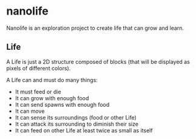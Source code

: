 # nanolife

Nanolife is an exploration project to create life that can grow and learn.

## Life
A Life is just a 2D structure composed of blocks (that will be displayed as pixels of different colors).

A Life can and must do many things:

* It must feed or die
* It can grow with enough food
* It can send spawns with enough food
* It can move
* It can sense its surroundings (food or other Life)
* It can attack its surrounding to diminish their size
* It can feed on other Life at least twice as small as itself
